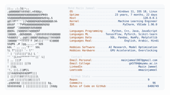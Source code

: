 <picture>
  <source srcset="https://raw.githubusercontent.com/mmazinjameel/mmazinjameel/main/dark_mode.svg?v=1751048089" media="(prefers-color-scheme: dark)">
  <img src="https://raw.githubusercontent.com/mmazinjameel/mmazinjameel/main/light_mode.svg?v=1751048089">
</picture>
